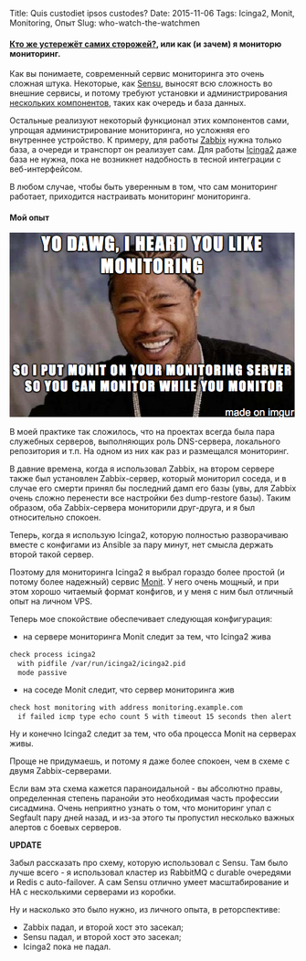 Title: Quis custodiet ipsos custodes?
Date: 2015-11-06
Tags: Icinga2, Monit, Monitoring, Опыт
Slug: who-watch-the-watchmen

#### [Кто же устережёт самих сторожей?](https://ru.wikipedia.org/wiki/Quis_custodiet_ipsos_custodes%3F), или как (и зачем) я мониторю мониторинг.

Как вы понимаете, современный сервис мониторинга это очень сложная штука.
Некоторые, как [Sensu](https://sensuapp.org), выносят всю сложность во внешние
сервисы, и потому требуют установки и администрирования
[нескольких компонентов](https://sensuapp.org/docs/latest/overview#sensu-components),
таких как очередь и база данных.

Остальные реализуют некоторый функционал этих компонентов сами,
упрощая администрирование мониторинга, но усложняя его внутреннее устройство.
К примеру, для работы [Zabbix](http://www.zabbix.com/ru/) нужна только база,
а очереди и транспорт он реализует сам. Для работы [Icinga2](https://www.icinga.org/icinga/icinga-2/)
даже база не нужна, пока не возникнет надобность в тесной интеграции с веб-интерфейсом.

В любом случае, чтобы быть уверенным в том, что сам мониторинг работает,
приходится настраивать мониторинг мониторинга.

#### Мой опыт

![Yo Dawg](/images/monit.png)

В моей практике так сложилось, что на проектах всегда была пара служебных
серверов, выполняющих роль DNS-сервера, локального репозитория и т.п.
На одном из них как раз и размещался мониторинг.

В давние времена, когда я использовал Zabbix, на втором сервере также
был установлен Zabbix-сервер, который мониторил соседа, и в случае его смерти
принял бы последний дамп его базы (увы, для Zabbix очень сложно перенести все
настройки без dump-restore базы). Таким образом, оба Zabbix-сервера мониторили
друг-друга, и я был относительно спокоен.

Теперь, когда я использую Icinga2, которую полностью разворачиваю вместе с
конфигами из Ansible за пару минут, нет смысла держать второй такой сервер.

Поэтому для мониторинга Icinga2 я выбрал гораздо более простой (и потому более
надежный) сервис [Monit](http://mmonit.com). У него очень мощный, и при этом
хорошо читаемый формат конфигов, и у меня с ним был отличный опыт на личном VPS.

Теперь мое спокойствие обеспечивает следующая конфигурация:

* на сервере мониторинга Monit следит за тем, что Icinga2 жива
```
check process icinga2
  with pidfile /var/run/icinga2/icinga2.pid
  mode passive
```

* на соседе Monit следит, что сервер мониторинга жив
```
check host monitoring with address monitoring.example.com
  if failed icmp type echo count 5 with timeout 15 seconds then alert
```

Ну и конечно Icinga2 следит за тем, что оба процесса Monit на серверах живы.

Проще не придумаешь, и потому я даже более спокоен, чем в схеме с двумя
Zabbix-серверами.

Если вам эта схема кажется параноидальной - вы абсолютно правы, определенная
степень паранойи это необходимая часть профессии сисадмина. Очень неприятно
узнать о том, что мониторинг упал с Segfault пару дней назад, и из-за этого
ты пропустил несколько важных алертов с боевых серверов.

**UPDATE**

Забыл рассказать про схему, которую использовал с Sensu. Там было лучше всего -
я использовал кластер из RabbitMQ с durable очередями и Redis с auto-failover.
А сам Sensu отлично умеет масштабирование и HA с несколькими серверами из коробки.

Ну и насколько это было нужно, из личного опыта, в реторспективе:

* Zabbix падал, и второй хост это засекал;
* Sensu падал, и второй хост это засекал;
* Icinga2 пока не падал.
